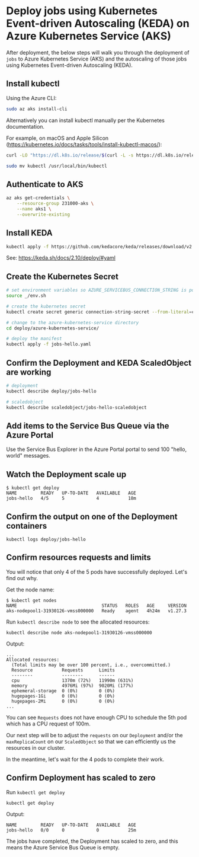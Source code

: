 # Deploy jobs using Kubernetes Event-driven Autoscaling (KEDA) on Azure Kubernetes Service (AKS)

After deployment, the below steps will walk you through the deployment of `jobs` to Azure Kubernetes Service (AKS) and the autoscaling of those jobs using Kubernetes Event-driven Autoscaling (KEDA).

## Install kubectl

Using the Azure CLI:

```bash
sudo az aks install-cli
```

Alternatively you can install kubectl manually per the Kubernetes documentation. 

For example, on macOS and Apple Silicon (<https://kubernetes.io/docs/tasks/tools/install-kubectl-macos/>):

```bash
curl -LO "https://dl.k8s.io/release/$(curl -L -s https://dl.k8s.io/release/stable.txt)/bin/darwin/arm64/kubectl"

sudo mv kubectl /usr/local/bin/kubectl
```

## Authenticate to AKS

```bash
az aks get-credentials \
    --resource-group 231000-aks \
    --name aks1 \
    --overwrite-existing
```

## Install KEDA

```bash
kubectl apply -f https://github.com/kedacore/keda/releases/download/v2.10.1/keda-2.10.1.yaml
```

See: <https://keda.sh/docs/2.10/deploy/#yaml>

## Create the Kubernetes Secret

```bash
# set environment variables so AZURE_SERVICEBUS_CONNECTION_STRING is populated
source _/env.sh

# create the kubernetes secret
kubectl create secret generic connection-string-secret --from-literal=connection-string=${AZURE_SERVICEBUS_CONNECTION_STRING}

# change to the azure-kubernetes-service directory
cd deploy/azure-kubernetes-service/

# deploy the manifest
kubectl apply -f jobs-hello.yaml
```

## Confirm the Deployment and KEDA ScaledObject are working

```bash
# deployment
kubectl describe deploy/jobs-hello

# scaledobject
kubectl describe scaledobject/jobs-hello-scaledobject
```

## Add items to the Service Bus Queue via the Azure Portal

Use the Service Bus Explorer in the Azure Portal portal to send 100 "hello, world" messages.

## Watch the Deployment scale up

```
$ kubectl get deploy
NAME         READY   UP-TO-DATE   AVAILABLE   AGE
jobs-hello   4/5     5            4           18m
```

## Confirm the output on one of the Deployment containers

```
kubectl logs deploy/jobs-hello
```

## Confirm resources requests and limits

You will notice that only 4 of the 5 pods have successfully deployed. Let's find out why.

Get the node name:

```
$ kubectl get nodes
NAME                                STATUS   ROLES   AGE     VERSION
aks-nodepool1-31930126-vmss000000   Ready    agent   4h24m   v1.27.3
```

Run `kubectl describe node` to see the allocated resources:

```
kubectl describe node aks-nodepool1-31930126-vmss000000
```

Output:

```
...
Allocated resources:
  (Total limits may be over 100 percent, i.e., overcommitted.)
  Resource           Requests      Limits
  --------           --------      ------
  cpu                1370m (72%)   11990m (631%)
  memory             4976Mi (97%)  9020Mi (177%)
  ephemeral-storage  0 (0%)        0 (0%)
  hugepages-1Gi      0 (0%)        0 (0%)
  hugepages-2Mi      0 (0%)        0 (0%)
...
```

You can see `Requests` does not have enough CPU to schedule the 5th pod which has a CPU request of 100m.

Our next step will be to adjust the `requests` on our `Deployment` and/or the `maxReplicaCount` on our `ScaledObject` so that we can efficiently us the resources in our cluster.

In the meantime, let's wait for the 4 pods to complete their work.

## Confirm Deployment has scaled to zero

Run `kubectl get deploy`

```
kubectl get deploy
```

Output:

```
NAME         READY   UP-TO-DATE   AVAILABLE   AGE
jobs-hello   0/0     0            0           25m
```

The jobs have completed, the Deployment has scaled to zero, and this means the Azure Service Bus Queue is empty.
